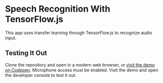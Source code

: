 # Speech Recognition With TensorFlow.js

This app uses transfer learning through TensorFlow.js to recognize audio input.

## Testing It Out

Clone the repository and open in a modern web browser, or [visit the demo on Codepen](https://codepen.io/Wildtype/full/gOpgXOp). Microphone access must be enabled. Visit the demo and open the developer console to test it out.
